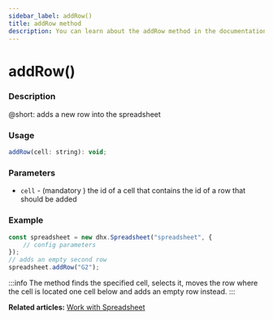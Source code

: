 ```yaml
---
sidebar_label: addRow()
title: addRow method
description: You can learn about the addRow method in the documentation of the DHTMLX JavaScript Spreadsheet library. Browse developer guides and API reference, try out code examples and live demos, and download a free 30-day evaluation version of DHTMLX Spreadsheet.
---
```


# addRow()

### Description

@short: adds a new row into the spreadsheet

### Usage

~~~jsx
addRow(cell: string): void;
~~~

### Parameters

- `cell` - (mandatory ) the id of a cell that contains the id of a row that should be added

### Example

~~~jsx {5}
const spreadsheet = new dhx.Spreadsheet("spreadsheet", {
    // config parameters
});
// adds an empty second row
spreadsheet.addRow("G2");
~~~

:::info
The method finds the specified cell, selects it, moves the row where the cell is located one cell below and adds an empty row instead.
:::

**Related articles:** [Work with Spreadsheet](working_with_ssheet.md#addingremoving-rows-and-columns)
